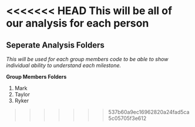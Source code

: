 <<<<<<< HEAD
This will be all of our analysis for each person 
=======
**Seperate Analysis Folders**
---

*This will be used for each group members code to be able to show individual ability to understand each milestone.*

**Group Members Folders**

1. Mark
2. Taylor
3. Ryker
>>>>>>> 537b60a9ec16962820a24fad5ca5c05705f3e612
